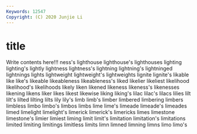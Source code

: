 ```yaml
---
Keywords: 12547
Copyright: (C) 2020 Junjie Li
---
```


# title

Write contents here!!!
ness's 
lighthouse
lighthouse's 
lighthouses 
lighting 
lighting's 
lightly 
lightness 
lightness's 
lightning 
lightning's 
lightninged
lightnings 
lights 
lightweight 
lightweight's 
lightweights 
lignite 
lignite's 
likable 
like 
like's
likeable 
likeableness 
likeableness's 
liked 
likelier 
likeliest 
likelihood 
likelihood's 
likelihoods 
likely
liken 
likened 
likeness 
likeness's 
likenesses 
likening 
likens 
liker 
likes 
likest
likewise 
liking 
liking's 
lilac 
lilac's 
lilacs 
lilies 
lilt 
lilt's 
lilted
lilting 
lilts 
lily 
lily's 
limb 
limb's 
limber 
limbered 
limbering 
limbers
limbless 
limbo 
limbo's 
limbos 
limbs 
lime 
lime's 
limeade 
limeade's 
limeades
limed 
limelight 
limelight's 
limerick 
limerick's 
limericks 
limes 
limestone 
limestone's 
limier
limiest 
liming 
limit 
limit's 
limitation 
limitation's 
limitations 
limited 
limiting 
limitings
limitless 
limits 
limn 
limned 
limning 
limns 
limo 
limo's 
